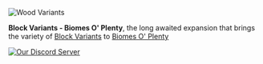 ![Wood Variants](https://media.forgecdn.net/attachments/1221/423/boplogvariant-jpg.jpg)

**Block Variants - Biomes O' Plenty**, the long awaited expansion that brings the variety of [Block Variants](https://www.curseforge.com/minecraft/mc-mods/block-variants) to [Biomes O' Plenty](https://www.curseforge.com/minecraft/mc-mods/biomes-o-plenty)

[![Our Discord Server](https://discordapp.com/api/guilds/837670782753832991/widget.png?style=banner2)](https://discord.com/invite/hwA9dd5bVh)
